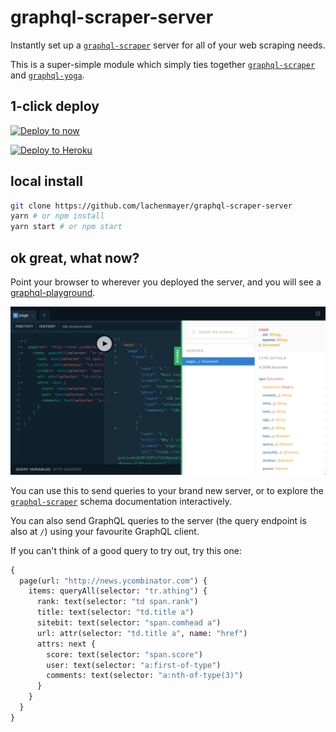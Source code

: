 # graphql-scraper-server

Instantly set up a [`graphql-scraper`](https://github.com/lachenmayer/graphql-scraper) server for all of your web scraping needs.

This is a super-simple module which simply ties together [`graphql-scraper`](https://github.com/lachenmayer/graphql-scraper) and [`graphql-yoga`](https://github.com/graphcool/graphql-yoga).

## 1-click deploy

[![Deploy to now](https://deploy.now.sh/static/button.svg)](https://deploy.now.sh/?repo=https://github.com/lachenmayer/graphql-scraper-server)

[![Deploy to Heroku](https://www.herokucdn.com/deploy/button.svg)](https://heroku.com/deploy?template=https://github.com/lachenmayer/graphql-scraper-server)

## local install

```bash
git clone https://github.com/lachenmayer/graphql-scraper-server
yarn # or npm install
yarn start # or npm start
```

## ok great, what now?

Point your browser to wherever you deployed the server, and you will see a [graphql-playground](https://npmjs.com/package/graphql-playground).

![graphql-playground](screenshot.png)

You can use this to send queries to your brand new server, or to explore the [`graphql-scraper`](https://github.com/lachenmayer/graphql-scraper) schema documentation interactively.

You can also send GraphQL queries to the server (the query endpoint is also at `/`) using your favourite GraphQL client.

If you can't think of a good query to try out, try this one:

```graphql
{
  page(url: "http://news.ycombinator.com") {
    items: queryAll(selector: "tr.athing") {
      rank: text(selector: "td span.rank")
      title: text(selector: "td.title a")
      sitebit: text(selector: "span.comhead a")
      url: attr(selector: "td.title a", name: "href")
      attrs: next {
        score: text(selector: "span.score")
        user: text(selector: "a:first-of-type")
        comments: text(selector: "a:nth-of-type(3)")
      }
    }
  }
}
```